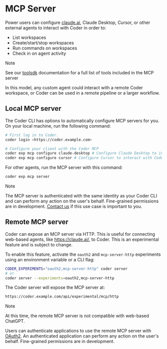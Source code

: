 # MCP Server

Power users can configure [claude.ai](https://claude.ai), Claude Desktop, Cursor, or other external agents to interact with Coder in order to:

- List workspaces
- Create/start/stop workspaces
- Run commands on workspaces
- Check in on agent activity

> [!NOTE]
> See our [toolsdk](https://pkg.go.dev/github.com/coder/coder/v2/codersdk/toolsdk#pkg-variables) documentation for a full list of tools included in the MCP server

In this model, any custom agent could interact with a remote Coder workspace, or Coder can be used in a remote pipeline or a larger workflow.

## Local MCP server

The Coder CLI has options to automatically configure MCP servers for you. On your local machine, run the following command:

```sh
# First log in to Coder. 
coder login <https://coder.example.com>

# Configure your client with the Coder MCP
coder exp mcp configure claude-desktop # Configure Claude Desktop to interact with Coder
coder exp mcp configure cursor # Configure Cursor to interact with Coder
```

For other agents, run the MCP server with this command:

```sh
coder exp mcp server
```

> [!NOTE]
> The MCP server is authenticated with the same identity as your Coder CLI and can perform any action on the user's behalf. Fine-grained permissions are in development. [Contact us](https://coder.com/contact) if this use case is important to you.

## Remote MCP server

Coder can expose an MCP server via HTTP. This is useful for connecting web-based agents, like https://claude.ai/, to Coder. This is an experimental feature and is subject to change.

To enable this feature, activate the `oauth2` and `mcp-server-http` experiments using an environment variable or a CLI flag:

```sh
CODER_EXPERIMENTS="oauth2,mcp-server-http" coder server
# or
coder server --experiments=oauth2,mcp-server-http
```

The Coder server will expose the MCP server at:

```txt
https://coder.example.com/api/experimental/mcp/http
```

> [!NOTE]
> At this time, the remote MCP server is not compatible with web-based ChatGPT.

Users can authenticate applications to use the remote MCP server with [OAuth2](../admin/integrations/oauth2-provider.md). An authenticated application can perform any action on the user's behalf. Fine-grained permissions are in development.
